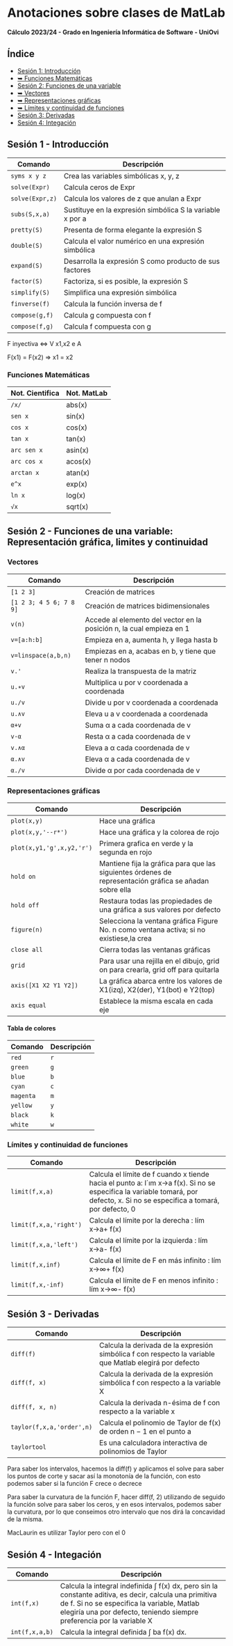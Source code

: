 # Anotaciones sobre clases de MatLab
**Cálculo 2023/24 - Grado en Ingeniería Informática de Software - UniOvi**

## Índice
* [Sesión 1: Introducción](#id1)
* [➥    Funciones Matemáticas](#id1.1)
* [Sesión 2: Funciones de una variable](#id2)
* [➥    Vectores](#id2.1)
* [➥    Representaciones gráficas](#id2.2)
* [➥    Límites y continuidad de funciones](#id2.3)
* [Sesión 3: Derivadas](#id3)
* [Sesión 4: Integación](#id4)

## Sesión 1 - Introducción <a name="id1"></a>

| Comando | Descripción |
| --- | --- |
| `syms x y z` | Crea las variables simbólicas x, y, z |
| `solve(Expr)` | Calcula ceros de Expr |
| `solve(Expr,z)` | Calcula los valores de z que anulan a Expr |
| `subs(S,x,a)` | Sustituye en la expresión simbólica S la variable x por a |
| `pretty(S)` | Presenta de forma elegante la expresión S |
| `double(S)` | Calcula el valor numérico en una expresión simbólica |
| `expand(S)` | Desarrolla la expresión S como producto de sus factores |
| `factor(S)` | Factoriza, si es posible, la expresión S |
| `simplify(S)` | Simplifica una expresión simbólica |
| `finverse(f)` | Calcula la función inversa de f |
| `compose(g,f)` | Calcula g compuesta con f |
| `compose(f,g)` | Calcula f compuesta con g |

F inyectiva <=> V x1,x2 e A 

F(x1) = F(x2) => x1 = x2

### Funciones Matemáticas <a name="id1.1"></a>

| Not. Cientifica | Not. MatLab |
| --- | --- |
| `/x/` | abs(x) |
| `sen x ` | sin(x)  |
| `cos x` | cos(x)  |
| `tan x` | tan(x)  |
| `arc sen x ` | asin(x)  |
| `arc cos x ` | acos(x) |
| `arctan x ` | atan(x)  |
| `e^x` | exp(x) |
| `ln x ` | log(x)  |
| `√x ` | sqrt(x)  |


## Sesión 2 - Funciones de una variable: Representación gráfica, limites y continuidad <a name="id2"></a>

### Vectores <a name="id2.1"></a>
| Comando | Descripción |
| --- | --- |
| `[1 2 3]` | Creación de matrices |
| `[1 2 3; 4 5 6; 7 8 9]` | Creación de matrices bidimensionales|
| `v(n)` | Accede al elemento del vector en la posición n, la cual empieza en 1 |
| `v=[a:h:b]` | Empieza en a, aumenta h, y llega hasta b |
| `v=linspace(a,b,n) ` | Empiezas en a, acabas en b, y tiene que tener n nodos |
| `v.'` | Realiza la transpuesta de la matriz |
| `u.∗v` | Multiplica u por v coordenada a coordenada |
| `u./v` | Divide u por v coordenada a coordenada |
| `u.∧v` | Eleva u a v coordenada a coordenada |
| `α+v` | Suma α a cada coordenada de v |
| `v-α` | Resta α a cada coordenada de v |
| `v.∧α ` | Eleva a α cada coordenada de v |
| `α.∧v` | Eleva α a cada coordenada de v |
| `α./v ` | Divide α por cada coordenada de v |

### Representaciones gráficas <a name="id2.2"></a>
| Comando | Descripción |
| --- | --- |
| `plot(x,y)` | Hace una gráfica|
| `plot(x,y,'--r*')` | Hace una gráfica y la colorea de rojo |
| `plot(x,y1,'g',x,y2,'r')` | Primera grafica en verde y la segunda en rojo |
| `hold on` | Mantiene fija la gráfica para que las siguientes órdenes de representación gráfica se añadan sobre ella |
| `hold off` | Restaura todas las propiedades de una gráfica a sus valores por defecto |
| `figure(n)` | Selecciona la ventana gráfica Figure No. n como ventana activa; si no existiese,la crea |
| `close all` | Cierra todas las ventanas gráficas |
| `grid ` | Para usar una rejilla en el dibujo, grid on para crearla, grid off para quitarla |
| `axis([X1 X2 Y1 Y2])` | La gráfica abarca entre los valores de X1(izq), X2(der), Y1(bot) e Y2(top) |
| `axis equal` | Establece la misma escala en cada eje |

#### Tabla de colores 
| Comando | Descripción |
| --- | --- |
| `red` | `r` |
| `green` | `g` |
| `blue` | `b` |
| `cyan` | `c` |
| `magenta` | `m` |
| `yellow` | `y` |
| `black` | `k` |
| `white` | `w` |

###  Límites y continuidad de funciones <a name="id2.3"></a>
| Comando | Descripción |
| --- | --- |
| `limit(f,x,a)` | Calcula el límite de f cuando x tiende hacia el punto a: l´ım x→a f(x). Si no se especifica la variable tomará, por defecto, x. Si no se especifica a tomará, por defecto, 0 |
| `limit(f,x,a,'right') ` | Calcula el límite por la derecha : lím x→a+ f(x) |
| `limit(f,x,a,'left') ` | Calcula el límite por la izquierda : lím x→a- f(x) |
| `limit(f,x,inf) ` | Calcula el límite de F en más infinito : lím x→∞+ f(x) |
| `limit(f,x,-inf) ` | Calcula el límite de F en menos infinito : lím x→∞- f(x) |


## Sesión 3 - Derivadas <a name="id3"></a>
| Comando | Descripción |
| --- | --- |
| `diff(f)` | Calcula la derivada de la expresión simbólica f con respecto la variable que Matlab elegirá por defecto |
| `diff(f, x)` | Calcula la derivada de la expresión simbólica f con respecto a la variable X |
| `diff(f, x, n)` | Calcula la derivada n-ésima de f con respecto a la variable x |
| `taylor(f,x,a,'order',n)` | Calcula el polinomio de Taylor de f(x) de orden n − 1 en el punto a |
| `taylortool` | Es una calculadora interactiva de polinomios de Taylor |

Para saber los intervalos, hacemos la diff(f) y aplicamos el solve para saber los puntos de corte y sacar así la monotonía de la función, con esto podemos saber si la función F crece o decrece

Para saber la curvatura de la función F, hacer diff(f, 2) utilizando de seguido la función solve para saber los ceros, y en esos intervalos, podemos saber la curvatura, por lo que conseimos otro intervalo que nos dirá la concavidad de la misma.

MacLaurin es utilizar Taylor pero con el 0


## Sesión 4 - Integación <a name="id4"></a>
| Comando | Descripción |
| --- | --- |
| `int(f,x)` | Calcula la integral indefinida ∫ f(x) dx, pero sin la constante aditiva, es decir, calcula una primitiva de f. Si no se especifica la variable, Matlab elegiría una por defecto, teniendo siempre preferencia por la variable X |
| `int(f,x,a,b)` | Calcula la integral definida ∫ ba f(x) dx. |
